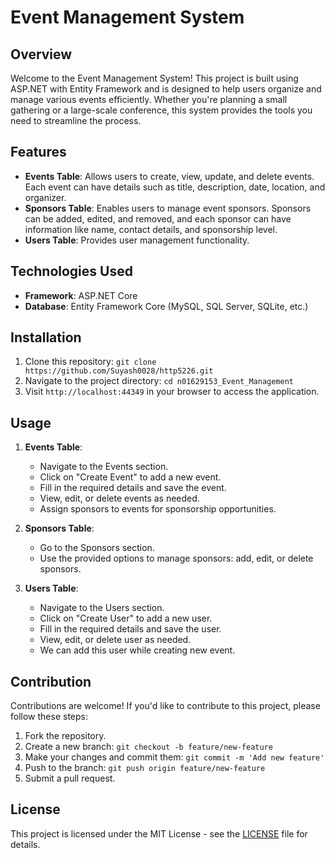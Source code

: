 # Event Management System

## Overview
Welcome to the Event Management System! This project is built using ASP.NET with Entity Framework and is designed to help users organize and manage various events efficiently. Whether you're planning a small gathering or a large-scale conference, this system provides the tools you need to streamline the process.

## Features
- **Events Table**: Allows users to create, view, update, and delete events. Each event can have details such as title, description, date, location, and organizer.
- **Sponsors Table**: Enables users to manage event sponsors. Sponsors can be added, edited, and removed, and each sponsor can have information like name, contact details, and sponsorship level.
- **Users Table**: Provides user management functionality.

## Technologies Used
- **Framework**: ASP.NET Core
- **Database**: Entity Framework Core (MySQL, SQL Server, SQLite, etc.)

## Installation
1. Clone this repository: `git clone https://github.com/Suyash0028/http5226.git`
2. Navigate to the project directory: `cd n01629153_Event_Management`
3. Visit `http://localhost:44349` in your browser to access the application.

## Usage
1. **Events Table**:
   - Navigate to the Events section.
   - Click on "Create Event" to add a new event.
   - Fill in the required details and save the event.
   - View, edit, or delete events as needed.
   - Assign sponsors to events for sponsorship opportunities.

2. **Sponsors Table**:
   - Go to the Sponsors section.
   - Use the provided options to manage sponsors: add, edit, or delete sponsors.

3. **Users Table**:
   - Navigate to the Users section.
   - Click on "Create User" to add a new user.
   - Fill in the required details and save the user.
   - View, edit, or delete user as needed.
   - We can add this user while creating new event.

## Contribution
Contributions are welcome! If you'd like to contribute to this project, please follow these steps:
1. Fork the repository.
2. Create a new branch: `git checkout -b feature/new-feature`
3. Make your changes and commit them: `git commit -m 'Add new feature'`
4. Push to the branch: `git push origin feature/new-feature`
5. Submit a pull request.

## License
This project is licensed under the MIT License - see the [LICENSE](LICENSE) file for details.
